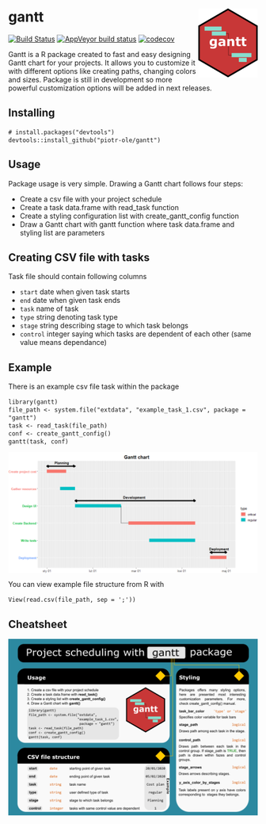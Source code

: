 # gantt <img src = "man/figures/logo.png" align = "right" width="120"/>

[![Build Status](https://travis-ci.org/piotr-ole/gantt.png?branch=master)](https://travis-ci.org/piotr-ole/gantt)
[![AppVeyor build status](https://ci.appveyor.com/api/projects/status/github/piotr-ole/gantt?branch=master&svg=true)](https://ci.appveyor.com/project/piotr-ole/gantt)
[![codecov](https://codecov.io/gh/piotr-ole/gantt/branch/master/graph/badge.svg)](https://codecov.io/gh/piotr-ole/gantt)

Gantt is a R package created to fast and easy designing Gantt chart for your projects. It allows you to customize it with different options like creating paths, changing colors and sizes. Package is still in development so more powerful customization options will be added in next releases.

## Installing

    # install.packages("devtools")
    devtools::install_github("piotr-ole/gantt")
    
## Usage

Package usage is very simple. Drawing a Gantt chart follows four steps:
* Create a csv file with your project schedule
* Create a task data.frame with read_task function
* Create a styling configuration list with create_gantt_config function
* Draw a Gantt chart with gantt function where task data.frame and styling list are parameters

## Creating CSV file with tasks

Task file should contain following columns
* `start` date when given task starts
* `end` date when given task ends
* `task` name of task
* `type` string denoting task type
* `stage` string describing stage to which task belongs
* `control` integer saying which tasks are dependent of each other (same value means dependance)

## Example

There is an example csv file task within the package

    library(gantt)
    file_path <- system.file("extdata", "example_task_1.csv", package = "gantt")
    task <- read_task(file_path)
    conf <- create_gantt_config()
    gantt(task, conf)

<img src = "man/figures/example_gantt_1.png" align = "center"/>

You can view example file structure from R with 

    View(read.csv(file_path, sep = ';'))
    
## Cheatsheet

<img src = "man/figures/cheatsheet.png" align = "center"/>